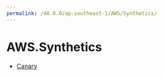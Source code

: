 ```yaml
---
permalink: /48.0.0/ap-southeast-1/AWS/Synthetics/
---
```


# AWS.Synthetics



* [Canary](Canary.md)